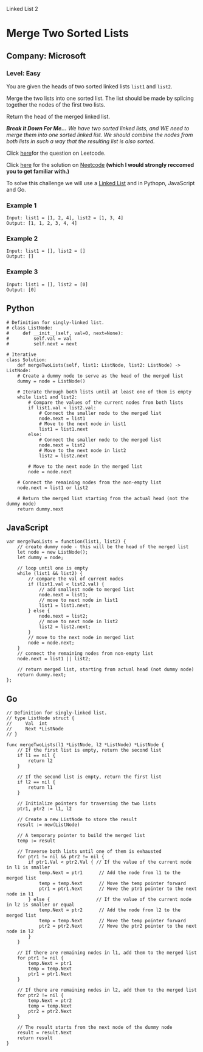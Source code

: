 Linked List 2
# Merge Two Sorted Lists
## Company: Microsoft
### Level: Easy

You are given the heads of two sorted linked lists `list1` and `list2`.

Merge the two lists into one sorted list. The list should be made by splicing together the nodes of the first two lists.

Return the head of the merged linked list.


***Break It Down For Me...***
*We have two sorted linked lists, and WE need to merge them into one sorted linked list.*
*We should combine the nodes from both lists in such a way that the resulting list is also sorted.*

Click [here](https://leetcode.com/problems/merge-two-sorted-lists/description/)for the question on Leetcode.

Click [here](https://www.youtube.com/watch?v=XIdigk956u0) for the solution on [Neetcode](https://neetcode.io/) **(which I would strongly reccomed you to get familiar with.)**

To solve this challenge we will use a [Linked List](https://www.geeksforgeeks.org/introduction-to-linked-list-data-structure-and-algorithm-tutorial/) and in Pythopn, JavaScript and Go.

### Example 1
```
Input: list1 = [1, 2, 4], list2 = [1, 3, 4]
Output: [1, 1, 2, 3, 4, 4]
```
### Example 2
```
Input: list1 = [], list2 = []
Output: []
```

### Example 3
```
Input: list1 = [], list2 = [0]
Output: [0]
```

## Python
```
# Definition for singly-linked list.
# class ListNode:
#     def __init__(self, val=0, next=None):
#         self.val = val
#         self.next = next

# Iterative
class Solution:
    def mergeTwoLists(self, list1: ListNode, list2: ListNode) -> ListNode:
    # Create a dummy node to serve as the head of the merged list
    dummy = node = ListNode()

    # Iterate through both lists until at least one of them is empty
    while list1 and list2:
        # Compare the values of the current nodes from both lists
        if list1.val < list2.val:
            # Connect the smaller node to the merged list
            node.next = list1
            # Move to the next node in list1
            list1 = list1.next
        else:
            # Connect the smaller node to the merged list
            node.next = list2
            # Move to the next node in list2
            list2 = list2.next

        # Move to the next node in the merged list
        node = node.next

    # Connect the remaining nodes from the non-empty list
    node.next = list1 or list2

    # Return the merged list starting from the actual head (not the dummy node)
    return dummy.next
```

## JavaScript
```
var mergeTwoLists = function(list1, list2) {
    // create dummy node - this will be the head of the merged list
    let node = new ListNode();
    let dummy = node;
    
    // loop until one is empty
    while (list1 && list2) {
        // compare the val of current nodes
        if (list1.val < list2.val) {
            // add smallest node to merged list
            node.next = list1;
            // move to next node in list1
            list1 = list1.next;
        } else {
            node.next = list2;
            // move to next node in list2
            list2 = list2.next;
        }
        // move to the next node in merged list
        node = node.next;
    }
    // connect the remaining nodes from non-empty list
    node.next = list1 || list2;
    
    // return merged list, starting from actual head (not dummy node)
    return dummy.next;
};
```

## Go
```
// Definition for singly-linked list.
// type ListNode struct {
//     Val  int
//     Next *ListNode
// }

func mergeTwoLists(l1 *ListNode, l2 *ListNode) *ListNode {
	// If the first list is empty, return the second list
	if l1 == nil {
		return l2
	}

	// If the second list is empty, return the first list
	if l2 == nil {
		return l1
	}

	// Initialize pointers for traversing the two lists
	ptr1, ptr2 := l1, l2

	// Create a new ListNode to store the result
	result := new(ListNode)

	// A temporary pointer to build the merged list
	temp := result

	// Traverse both lists until one of them is exhausted
	for ptr1 != nil && ptr2 != nil {
		if ptr1.Val < ptr2.Val { // If the value of the current node in l1 is smaller
			temp.Next = ptr1      // Add the node from l1 to the merged list
			temp = temp.Next      // Move the temp pointer forward
			ptr1 = ptr1.Next      // Move the ptr1 pointer to the next node in l1
		} else {                 // If the value of the current node in l2 is smaller or equal
			temp.Next = ptr2      // Add the node from l2 to the merged list
			temp = temp.Next      // Move the temp pointer forward
			ptr2 = ptr2.Next      // Move the ptr2 pointer to the next node in l2
		}
	}

	// If there are remaining nodes in l1, add them to the merged list
	for ptr1 != nil {
		temp.Next = ptr1
		temp = temp.Next
		ptr1 = ptr1.Next
	}

	// If there are remaining nodes in l2, add them to the merged list
	for ptr2 != nil {
		temp.Next = ptr2
		temp = temp.Next
		ptr2 = ptr2.Next
	}

	// The result starts from the next node of the dummy node
	result = result.Next
	return result
}
```